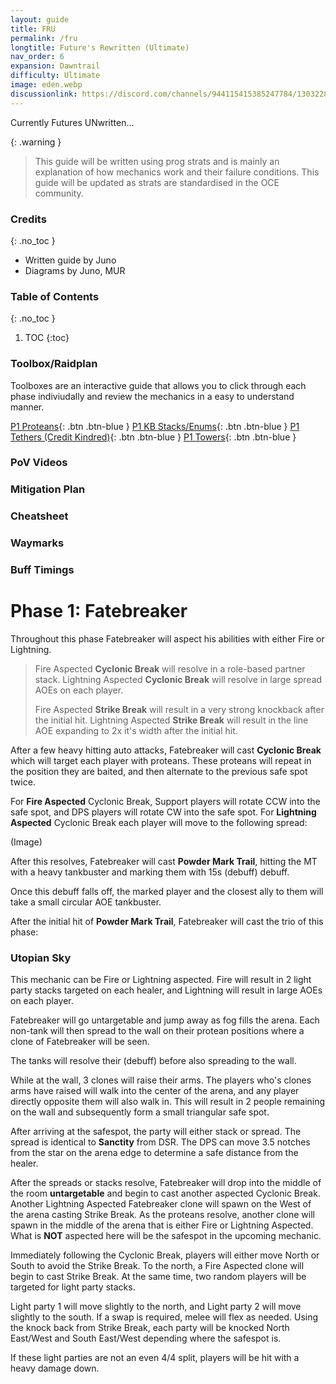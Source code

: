 ```yaml
---
layout: guide
title: FRU
permalink: /fru
longtitle: Future's Rewritten (Ultimate)
nav_order: 6
expansion: Dawntrail
difficulty: Ultimate
image: eden.webp
discussionlink: https://discord.com/channels/944115415385247784/1303228301015384106
---
```


Currently Futures UNwritten...

{: .warning }
> This guide will be written using prog strats and is mainly an explanation of how mechanics work and their failure conditions.
> This guide will be updated as strats are standardised in the OCE community.

### Credits
{: .no_toc }
- Written guide by Juno
- Diagrams by Juno, MUR

### Table of Contents
{: .no_toc }

1. TOC
{:toc}

### Toolbox/Raidplan
Toolboxes are an interactive guide that allows you to click through each phase indiviudally and review the mechanics in a easy to understand manner.

[P1 Proteans](https://raidplan.io/plan/kTBKrMTcNdb71p0V){: .btn .btn-blue }
[P1 KB Stacks/Enums](https://raidplan.io/plan/skr96BcfbTlcJzmJ){: .btn .btn-blue }
[P1 Tethers (Credit Kindred)](https://raidplan.io/plan/lYh_0GmQp42ho9B0){: .btn .btn-blue }
[P1 Towers](https://raidplan.io/plan/7EhT7X5af3veWcmI){: .btn .btn-blue }

### PoV Videos

### Mitigation Plan

### Cheatsheet

### Waymarks

### Buff Timings



# Phase 1: Fatebreaker

Throughout this phase Fatebreaker will aspect his abilities with either Fire or Lightning.

>Fire Aspected **Cyclonic Break** will resolve in a role-based partner stack. 
>Lightning Aspected **Cyclonic Break** will resolve in large spread AOEs on each player.
>
>Fire Aspected **Strike Break** will result in a very strong knockback after the initial hit.
>Lightning Aspected **Strike Break** will result in the line AOE expanding to 2x it's width after the initial hit.

After a few heavy hitting auto attacks, Fatebreaker will cast **Cyclonic Break** which will target each player with proteans.
These proteans will repeat in the position they are baited, and then alternate to the previous safe spot twice.

For **Fire Aspected** Cyclonic Break, Support players will rotate CCW into the safe spot, and DPS players will rotate CW into the safe spot.
For **Lightning Aspected** Cyclonic Break each player will move to the following spread:

(Image)

After this resolves, Fatebreaker will cast **Powder Mark Trail**, hitting the MT with a heavy tankbuster and marking them with 15s (debuff) debuff.

Once this debuff falls off, the marked player and the closest ally to them will take a small circular AOE tankbuster.

After the initial hit of **Powder Mark Trail**, Fatebreaker will cast the trio of this phase:

### Utopian Sky

This mechanic can be Fire or Lightning aspected. Fire will result in 2 light party stacks targeted on each healer, and Lightning will result in large AOEs on each player.

Fatebreaker will go untargetable and jump away as fog fills the arena. Each non-tank will then spread to the wall on their protean positions where a clone of Fatebreaker will be seen. 

The tanks will resolve their (debuff) before also spreading to the wall.

While at the wall, 3 clones will raise their arms. The players who's clones arms have raised will walk into the center of the arena, and any player directly opposite them will also walk in. 
This will result in 2 people remaining on the wall and subsequently form a small triangular safe spot. 

After arriving at the safespot, the party will either stack or spread. The spread is identical to **Sanctity** from DSR. 
The DPS can move 3.5 notches from the star on the arena edge to determine a safe distance from the healer.

After the spreads or stacks resolve, Fatebreaker will drop into the middle of the room **untargetable** and begin to cast another aspected Cyclonic Break. Another Lightning Aspected Fatebreaker clone will spawn on the West of the arena casting Strike Break. As the proteans resolve, another clone will spawn in the middle of the arena that is either Fire or Lightning Aspected. What is **NOT** aspected here will be the safespot in the upcoming mechanic.

Immediately following the Cyclonic Break, players will either move North or South to avoid the Strike Break. To the north, a Fire Aspected clone will begin to cast Strike Break. At the same time, two random players will be targeted for light party stacks. 

Light party 1 will move slightly to the north, and Light party 2 will move slightly to the south. If a swap is required, melee will flex as needed. Using the knock back from Strike Break, each party will be knocked North East/West and South East/West depending where the safespot is. 

If these light parties are not an even 4/4 split, players will be hit with a heavy damage down.


